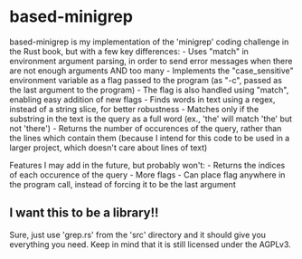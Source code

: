 # based-minigrep
based-minigrep is my implementation of the 'minigrep' coding challenge in the Rust book, but with a few key differences:
	- Uses "match" in environment argument parsing, in order to send error messages when there are not enough arguments AND too many
	- Implements the "case_sensitive" environment variable as a flag passed to the program (as "-c", passed as the last argument to the program)
		- The flag is also handled using "match", enabling easy addition of new flags
	- Finds words in text using a regex, instead of a string slice, for better robustness
	- Matches only if the substring in the text is the query as a full word (ex., 'the' will match 'the' but not 'there')
	- Returns the number of occurences of the query, rather than the lines which contain them (because I intend for this code to be used in a larger project, which doesn't care about lines of text)

Features I may add in the future, but probably won't:
	- Returns the indices of each occurence of the query
	- More flags
	- Can place flag anywhere in the program call, instead of forcing it to be the last argument

## I want this to be a library!!
Sure, just use 'grep.rs' from the 'src' directory and it should give you everything you need. Keep in mind that it is still licensed under the AGPLv3.
